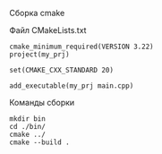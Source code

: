 Сборка cmake

Файл CMakeLists.txt
```
cmake_minimum_required(VERSION 3.22)
project(my_prj)

set(CMAKE_CXX_STANDARD 20)

add_executable(my_prj main.cpp)
```

Команды сборки
```
mkdir bin
cd ./bin/
cmake ../
cmake --build .
```
